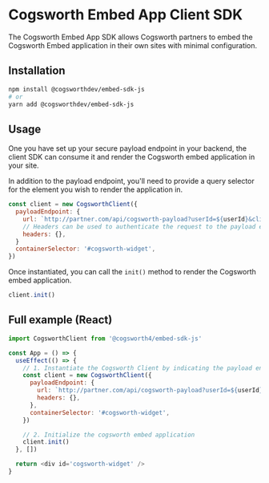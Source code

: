 # Cogsworth Embed App Client SDK

The Cogsworth Embed App SDK allows Cogsworth partners to embed the Cogsworth Embed application in their own sites with minimal configuration.

## Installation

```bash
npm install @cogsworthdev/embed-sdk-js
# or
yarn add @cogsworthdev/embed-sdk-js
```

## Usage

One you have set up your secure payload endpoint in your backend, the client SDK can consume it and render the Cogsworth embed application in your site.

In addition to the payload endpoint, you'll need to provide a query selector for the element you wish to render the application in.

```javascript
const client = new CogsworthClient({
  payloadEndpoint: {
    url: `http://partner.com/api/cogsworth-payload?userId=${userId}&clinicId=${clinicId}`,
    // Headers can be used to authenticate the request to the payload endpoint
    headers: {},
  }
  containerSelector: '#cogsworth-widget',
})
```

Once instantiated, you can call the `init()` method to render the Cogsworth embed application.

```javascript
client.init()
```

## Full example (React)

```javascript
import CogsworthClient from '@cogsworth4/embed-sdk-js'

const App = () => {
  useEffect(() => {
    // 1. Instantiate the Cogsworth Client by indicating the payload endpoint url and optional headers.
    const client = new CogsworthClient({
      payloadEndpoint: {
        url: `http://partner.com/api/cogsworth-payload?userId=${userId}&clinicId=${clinicId}`,
        headers: {},
      },
      containerSelector: '#cogsworth-widget',
    })

    // 2. Initialize the cogsworth embed application
    client.init()
  }, [])

  return <div id='cogsworth-widget' />
}
```
